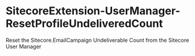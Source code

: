 SitecoreExtension-UserManager-ResetProfileUndeliveredCount
==========================================================

Reset the Sitecore.EmailCampaign Undeliverable Count from the Sitecore User Manager
